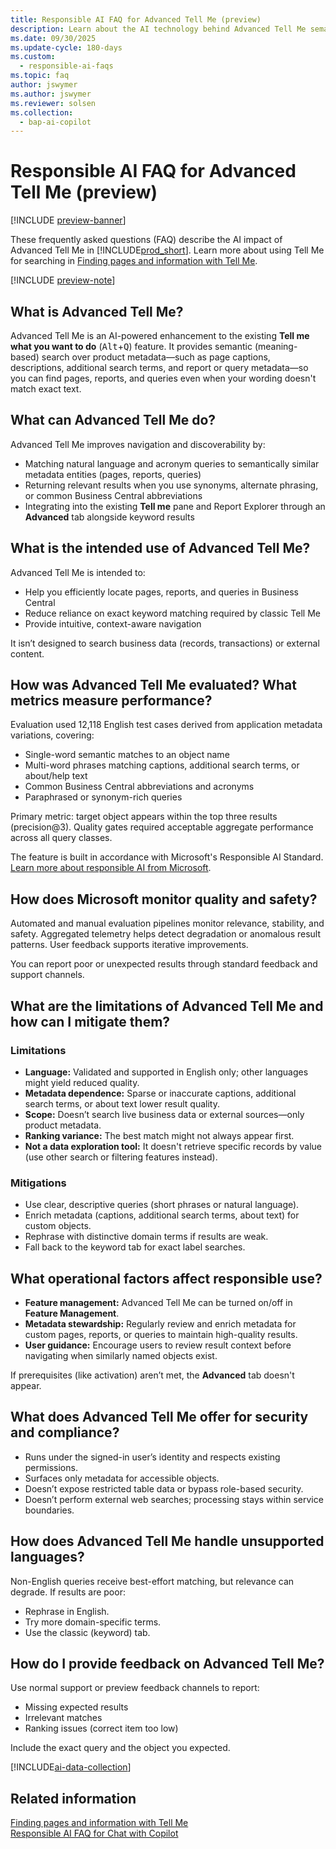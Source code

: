 ```yaml
---
title: Responsible AI FAQ for Advanced Tell Me (preview)
description: Learn about the AI technology behind Advanced Tell Me semantic search. Get an overview, evaluation metrics, limits, mitigations, data use, security details, and feedback steps.
ms.date: 09/30/2025
ms.update-cycle: 180-days
ms.custom:
  - responsible-ai-faqs
ms.topic: faq
author: jswymer
ms.author: jswymer
ms.reviewer: solsen
ms.collection:
  - bap-ai-copilot
---
```


# Responsible AI FAQ for Advanced Tell Me (preview)

[!INCLUDE [preview-banner](~/../shared-content/shared/preview-includes/preview-banner-section.md)]

These frequently asked questions (FAQ) describe the AI impact of Advanced Tell Me in [!INCLUDE[prod_short](includes/prod_short.md)]. Learn more about using Tell Me for searching in [Finding pages and information with Tell Me](ui-search.md).

[!INCLUDE [preview-note](~/../shared-content/shared/preview-includes/production-ready-preview-dynamics365.md)]

## What is Advanced Tell Me?

Advanced Tell Me is an AI-powered enhancement to the existing **Tell me what you want to do** (<kbd>Alt</kbd>+<kbd>Q</kbd>) feature. It provides semantic (meaning-based) search over product metadata&mdash;such as page captions, descriptions, additional search terms, and report or query metadata&mdash;so you can find pages, reports, and queries even when your wording doesn't match exact text.

## What can Advanced Tell Me do?

Advanced Tell Me improves navigation and discoverability by:

- Matching natural language and acronym queries to semantically similar metadata entities (pages, reports, queries)
- Returning relevant results when you use synonyms, alternate phrasing, or common Business Central abbreviations
- Integrating into the existing **Tell me** pane and Report Explorer through an **Advanced** tab alongside keyword results

## What is the intended use of Advanced Tell Me?

Advanced Tell Me is intended to:

- Help you efficiently locate pages, reports, and queries in Business Central
- Reduce reliance on exact keyword matching required by classic Tell Me
- Provide intuitive, context-aware navigation

It isn’t designed to search business data (records, transactions) or external content.

## How was Advanced Tell Me evaluated? What metrics measure performance?

Evaluation used 12,118 English test cases derived from application metadata variations, covering:

- Single-word semantic matches to an object name
- Multi-word phrases matching captions, additional search terms, or about/help text
- Common Business Central abbreviations and acronyms
- Paraphrased or synonym-rich queries

Primary metric: target object appears within the top three results (precision@3). Quality gates required acceptable aggregate performance across all query classes.

The feature is built in accordance with Microsoft's Responsible AI Standard. [Learn more about responsible AI from Microsoft](https://aka.ms/RAI).

## How does Microsoft monitor quality and safety?

Automated and manual evaluation pipelines monitor relevance, stability, and safety. Aggregated telemetry helps detect degradation or anomalous result patterns. User feedback supports iterative improvements.

You can report poor or unexpected results through standard feedback and support channels.

## What are the limitations of Advanced Tell Me and how can I mitigate them?

### Limitations

- **Language:** Validated and supported in English only; other languages might yield reduced quality.
- **Metadata dependence:** Sparse or inaccurate captions, additional search terms, or about text lower result quality.
- **Scope:** Doesn’t search live business data or external sources—only product metadata.
- **Ranking variance:** The best match might not always appear first.
- **Not a data exploration tool:** It doesn't retrieve specific records by value (use other search or filtering features instead).

### Mitigations

- Use clear, descriptive queries (short phrases or natural language).
- Enrich metadata (captions, additional search terms, about text) for custom objects.
- Rephrase with distinctive domain terms if results are weak.
- Fall back to the keyword tab for exact label searches.

## What operational factors affect responsible use?

- **Feature management:** Advanced Tell Me can be turned on/off in **Feature Management**.
- **Metadata stewardship:** Regularly review and enrich metadata for custom pages, reports, or queries to maintain high-quality results.
- **User guidance:** Encourage users to review result context before navigating when similarly named objects exist.

If prerequisites (like activation) aren’t met, the **Advanced** tab doesn't appear.

## What does Advanced Tell Me offer for security and compliance?

- Runs under the signed-in user’s identity and respects existing permissions.
- Surfaces only metadata for accessible objects.
- Doesn’t expose restricted table data or bypass role-based security.
- Doesn’t perform external web searches; processing stays within service boundaries.

## How does Advanced Tell Me handle unsupported languages?

Non-English queries receive best-effort matching, but relevance can degrade. If results are poor:

- Rephrase in English.
- Try more domain-specific terms.
- Use the classic (keyword) tab.

## How do I provide feedback on Advanced Tell Me?

Use normal support or preview feedback channels to report:

- Missing expected results
- Irrelevant matches
- Ranking issues (correct item too low)

Include the exact query and the object you expected.

[!INCLUDE[ai-data-collection](includes/ai-data-collection.md)]

## Related information

[Finding pages and information with Tell Me](ui-search.md)  
[Responsible AI FAQ for Chat with Copilot](faqs-chat-with-copilot.md)  
